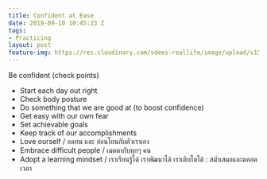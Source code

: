 ```yaml
---
title: Confident at Ease
date: 2019-09-10 10:45:23 Z
tags:
- Practicing
layout: post
feature-img: https://res.cloudinary.com/sdees-reallife/image/upload/v1555658919/sample_feature_img.png
---
```


Be confident (check points)
- Start each day out right
- Check body posture
- Do something that we are good at (to boost confidence)
- Get easy with our own fear
- Set achievable goals
- Keep track of our accomplishments
- Love ourself / อดทน และ อ่อนโยนกับตัวเราเอง
- Embrace difficult people / เมตตากับทุกๆ คน
- Adopt a learning mindset / เราเรียนรู้ได้ เราพัฒนาได้ เราเติบโตได้ : สม่ำเสมอและตลอดเวลา
